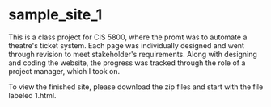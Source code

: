 # sample_site_1

This is a class project for CIS 5800, where the promt was to automate a theatre's ticket system. 
Each page was individually designed and went through revision to meet stakeholder's requirements. 
Along with designing and coding the website, the progress was tracked through the role of a project manager, which I took on. 

To view the finished site, please download the zip files and start with the file labeled 1.html. 
